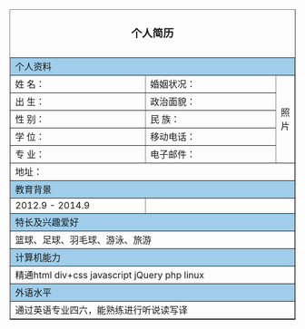 <!doctype html>
<html lang="zh">
<head>
    <meta charset="UTF-8">
    <title>个人简历</title>
</head>
<body>
    <table width="800" border="1" align="center" cellpadding="10" cellspacing="0">
        <caption><h3>个人简历</h3></caption>
        <tr>
            <td colspan="3" bgcolor="#9FCDEA">个人资料</td>
        </tr>
        <tr>
            <td width="300">姓 名：</td>
            <td width="300">婚姻状况：</td>
            <td rowspan="5" align="center" valign="middle">照片</td>
        </tr>
        <tr>
            <td>出 生：</td>
            <td>政治面貌：</td>
        </tr>
        <tr>
            <td>性 别：</td>
            <td>民 族：</td>
        </tr>
        <tr>
            <td>学 位：</td>
            <td>移动电话：</td>
        </tr>
        <tr>
            <td>专 业：</td>
            <td>电子邮件：</td>
        </tr>
        <tr>
            <td colspan="3">地址：</td>
        </tr>
        <tr>
            <td colspan="3" bgcolor="#9FCDEA">教育背景</td>
        </tr>
        <tr>
            <td>2012.9 - 2014.9</td>
            <td colspan="2"></td>
        </tr>
        <tr>
            <td colspan="3" bgcolor="#9FCDEA">特长及兴趣爱好</td>
        </tr>
        <tr>
            <td colspan="3">篮球、足球、羽毛球、游泳、旅游</td>
        </tr>
        <tr>
            <td colspan="3" bgcolor="#9FCDEA">计算机能力</td>
        </tr>
        <tr>
            <td colspan="3">精通html div+css javascript jQuery php linux</td>
        </tr>
        <tr>
            <td colspan="3" bgcolor="#9FCDEA">外语水平</td>
        </tr>
        <tr>
            <td colspan="3">通过英语专业四六，能熟练进行听说读写译</td>
        </tr>
    </table>
</body>
</html>
